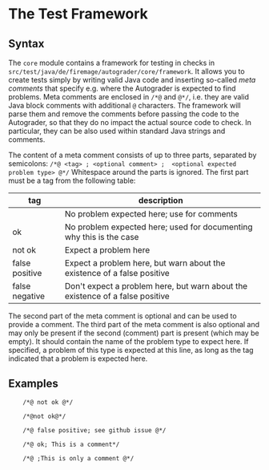 # The Test Framework

## Syntax
The `core` module contains a framework for testing in checks in `src/test/java/de/firemage/autograder/core/framework`.
It allows you to create tests simply by writing valid Java code and inserting so-called *meta comments* that specify e.g. where the Autograder is expected to find problems.
Meta comments are enclosed in `/*@` and `@*/`, i.e. they are valid Java block comments with additional `@` characters.
The framework will parse them and remove the comments before passing the code to the Autograder, so that they do no impact the actual source code to check.
In particular, they can be also used within standard Java strings and comments.

The content of a meta comment consists of up to three parts, separated by semicolons:
`/*@ <tag> ; <optional comment> ;  <optional expected problem type> @*/`
Whitespace around the parts is ignored.
The first part must be a tag from the following table:

| tag            | description                                                                   |
|----------------|-------------------------------------------------------------------------------|
| <empty string> | No problem expected here; use for comments                                    |
| ok             | No problem expected here; used for documenting why this is the case           |
| not ok         | Expect a problem here                                                         |
| false positive | Expect a problem here, but warn about the existence of a false positive       |
| false negative | Don't expect a problem here, but warn about the existence of a false positive |

The second part of the meta comment is optional and can be used to provide a comment.
The third part of the meta comment is also optional and may only be present if the second (comment) part is present (which may be empty).
It should contain the name of the problem type to expect here.
If specified, a problem of this type is expected at this line, as long as the tag indicated that a problem is expected here.

## Examples
```
    /*@ not ok @*/
    
    /*@not ok@*/
    
    /*@ false positive; see github issue @*/
    
    /*@ ok; This is a comment*/
    
    /*@ ;This is only a comment @*/
```
